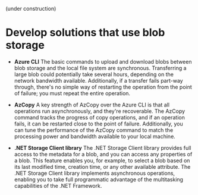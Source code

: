 (under construction)
# Develop solutions that use blob storage

* **Azure CLI**
The basic commands to upload and download blobs between blob storage and the local file system are synchronous. Transferring a large blob could potentially take several hours, depending on the network bandwidth available. Additionally, if a transfer fails part-way through, there's no simple way of restarting the operation from the point of failure; you must repeat the entire operation.

* **AzCopy**
A key strength of AzCopy over the Azure CLI is that all operations run asynchronously, and they're recoverable. The AzCopy command tracks the progress of copy operations, and if an operation fails, it can be restarted close to the point of failure. Additionally, you can tune the performance of the AzCopy command to match the processing power and bandwidth available to your local machine.

* **.NET Storage Client library**
The .NET Storage Client library provides full access to the metadata for a blob, and you can access any properties of a blob. This feature enables you, for example, to select a blob based on its last modified time, creation time, or any other available attribute.
The .NET Storage Client library implements asynchronous operations, enabling you to take full programmatic advantage of the multitasking capabilities of the .NET Framework.
